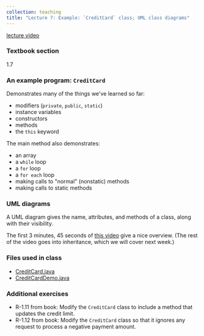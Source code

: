 ```yaml
---
collection: teaching
title: "Lecture 7: Example: `CreditCard` class; UML class diagrams"
---
```


[lecture video]()

### Textbook section
1.7

### An example program: `CreditCard`

Demonstrates many of the things we've learned so far:
* modifiers (`private`, `public`, `static`)
* instance variables
* constructors
* methods
* the `this` keyword

The main method also demonstrates:
* an array
* a `while` loop
* a `for` loop
* a `for each` loop
* making calls to "normal" (nonstatic) methods
* making calls to static methods

### UML diagrams

A UML diagram gives the name, attributes, and methods of a class, along with
their visibility.

The first 3 minutes, 45 seconds of [this video](https://www.youtube.com/watch?v=UI6lqHOVHic) give a nice overview. (The rest
of the video goes into inheritance, which we will cover next week.)

### Files used in class
* [CreditCard.java](https://lgw2.github.io/teaching/csci132-fall-2022/lectures/CreditCard.java)
* [CreditCardDemo.java](https://lgw2.github.io/teaching/csci132-fall-2022/lectures/CreditCardDemo.java)

### Additional exercises
* R-1.11 from book: Modify the `CreditCard` class to include a method that
	updates the credit limit.
* R-1.12 from book: Modify the `CreditCard` class so that it ignores any
	request to process a negative payment amount.

